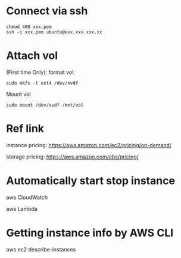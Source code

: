 # Connect via ssh

    chmod 400 xxx.pem
    ssh -i xxx.pem ubuntu@xxx.xxx.xxx.xx

# Attach vol
(First time Only): format vol: 

    sudo mkfs -t ext4 /dev/xvdf

Mount vol

    sudo mount /dev/xvdf /mnt/vol


# Ref link
instance pricing: https://aws.amazon.com/ec2/pricing/on-demand/

storage pricing: https://aws.amazon.com/ebs/pricing/

# Automatically start stop instance

aws CloudWatch

aws Lambda

# Getting instance info by AWS CLI

aws ec2 describe-instances

